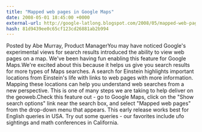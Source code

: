 ```yaml
---
title: "Mapped web pages in Google Maps"
date: 2008-05-01 18:45:00 +0000
external-url: http://google-latlong.blogspot.com/2008/05/mapped-web-pages-in-google-maps.html
hash: 81d9439ee0c65cf123cd26881ab2b994
---
```


Posted by Abe Murray, Product ManagerYou may have noticed Google's experimental views for search results introduced the ability to view web pages on a map.  We've been having fun enabling this feature for Google Maps.We're excited about this because it helps us give you search results for more types of Maps searches.  A search for Einstein highlights important locations from Einstein's life with links to web pages with more information.  Mapping these locations can help you understand web searches from a new perspective.  This is one of many steps we are taking to help deliver on the geoweb.Check this feature out - go to Google Maps, click on the "Show search options" link near the search box, and select "Mapped web pages" from the drop-down menu that appears. This early release works best for English queries in USA. Try out some queries - our favorites include ufo sightings and math conferences in California.

